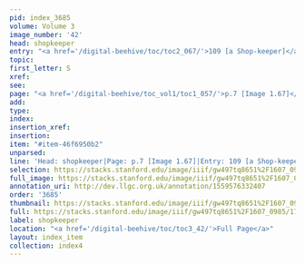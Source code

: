 ```yaml
---
pid: index_3685
volume: Volume 3
image_number: '42'
head: shopkeeper
entry: "<a href='/digital-beehive/toc/toc2_067/'>109 [a Shop-keeper]</a>"
topic: 
first_letter: S
xref: 
see: 
page: "<a href='/digital-beehive/toc_vol1/toc1_057/'>p.7 [Image 1.67]</a>"
add: 
type: 
index: 
insertion_xref: 
insertion: 
item: "#item-46f6950b2"
unparsed: 
line: 'Head: shopkeeper|Page: p.7 [Image 1.67]|Entry: 109 [a Shop-keeper]|#item-46f6950b2'
selection: https://stacks.stanford.edu/image/iiif/gw497tq8651%2F1607_0985/1794,2187,676,148/full/0/default.jpg
full_image: https://stacks.stanford.edu/image/iiif/gw497tq8651%2F1607_0985/full/full/0/default.jpg
annotation_uri: http://dev.llgc.org.uk/annotation/1559576332407
order: '3685'
thumbnail: https://stacks.stanford.edu/image/iiif/gw497tq8651%2F1607_0985/1794,2187,676,148/150,/0/default.jpg
full: https://stacks.stanford.edu/image/iiif/gw497tq8651%2F1607_0985/1794,2187,676,148/full/0/default.jpg
label: shopkeeper
location: "<a href='/digital-beehive/toc/toc3_42/'>Full Page</a>"
layout: index_item
collection: index4
---
```

